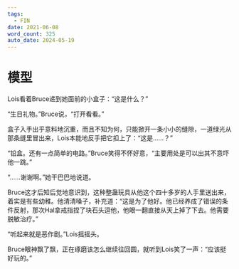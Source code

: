 ```yaml
---
tags:
  - FIN
date: 2021-06-08
word_count: 325
auto_date: 2024-05-19
---
```


# 模型

Lois看着Bruce递到她面前的小盒子：“这是什么？”

“生日礼物。”Bruce说，“打开看看。”

盒子入手出乎意料地沉重，而且不知为何，只能掀开一条小小的缝隙，一道绿光从那条缝里冒出来，Lois本能地反手把它扣上了：“这是……？”

“铅盒。还有一点简单的电路。”Bruce笑得不怀好意，“主要用处是可以出其不意吓他一跳。”

“……谢谢啊。”她干巴巴地说道。

Bruce这才后知后觉地意识到，这种整蛊玩具从他这个四十多岁的人手里送出来，着实是有些幼稚。他清清嗓子，补充道：“这是为了他好。他已经养成了错误的条件反射，那次Hal拿戒指捏了块石头逗他，他眼一翻直接从天上掉了下去。他需要脱敏治疗。”

“听起来就是恶作剧。”Lois摇摇头。

Bruce眼神飘了飘，正在琢磨该怎么继续往回圆，就听到Lois笑了一声：“应该挺好玩的。”
